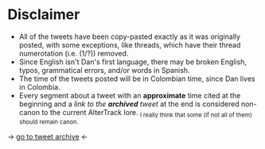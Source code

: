 # Disclaimer
- All of the tweets have been copy-pasted exactly as it was originally posted, with some exceptions, like threads, which have their thread numerotation (i.e. (1/?)) removed. 
- Since English isn't Dan's first language, there may be broken English, typos, grammatical errors, and/or words in Spanish. 
- The time of the tweets posted will be in Colombian time, since Dan lives in Colombia.
- Every segment about a tweet with an **approximate** time cited at the beginning and a *link to the **archived** tweet* at the end is considered non-canon to the current AlterTrack lore. <sub>I really think that some (if not all of them) should remain canon.</sub>

-> [go to tweet archive](https://github.com/AKRGames/AlterTrack-archive/blob/main/archive/tweets/EverySingleAlterTrackTweetEver.md) <-

